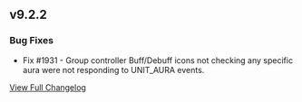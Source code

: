 
## v9.2.2
### Bug Fixes
* Fix #1931 - Group controller Buff/Debuff icons not checking any specific aura were not responding to UNIT_AURA events.
  

[View Full Changelog](https://github.com/ascott18/TellMeWhen/blob/e15c49214bf2f150d88b7d51f6ed4e11b36df3ef/CHANGELOG.md)
